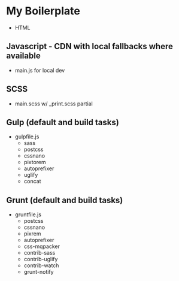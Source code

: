 # My Boilerplate
* HTML

## Javascript - CDN with local fallbacks where available
* main.js for local dev

## SCSS
* main.scss w/ _print.scss partial

## Gulp (default and build tasks)
* gulpfile.js
  * sass
  * postcss
   * cssnano
   * pixtorem
   * autoprefixer
  * uglify
  * concat

## Grunt (default and build tasks)
* gruntfile.js 
  * postcss
  * cssnano
  * pixrem
  * autoprefixer
  * css-mqpacker
  * contrib-sass
  * contrib-uglify
  * contrib-watch
  * grunt-notify
